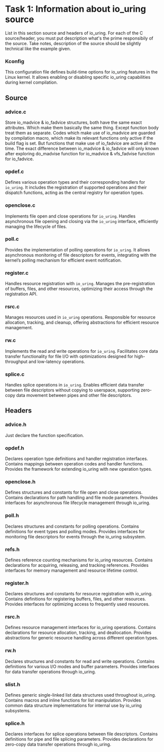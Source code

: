 # Task 1: Information about io_uring source
List in this section source and headers of io_uring. For each of the C source/header, you must put description what's the prime responsibily of the source. Take notes, description of the source should be slightly technical like the example given. 

### Kconfig  
This configuration file defines build-time options for io_uring features in the Linux kernel. It allows enabling or disabling specific io_uring capabilities during kernel compilation.

## Source
### advice.c
Store io_madvice & io_fadvice structures, both have the same exact attributes. Which make them basically the same thing. Except function body treat them as separate. Codes which make use of io_madvice are guarded by compilation macro, which make its relevant functions only active if the build flag is set. But functions that make use of io_fadvice are active all the time. The exact difference between io_madvice & io_fadvice will only known after exploring do_madvise function for io_madvice & vfs_fadvise function for io_fadvice. 

### opdef.c  
Defines various operation types and their corresponding handlers for `io_uring`. It includes the registration of supported operations and their dispatch functions, acting as the central registry for operation types.

### openclose.c  
Implements file open and close operations for `io_uring`. Handles asynchronous file opening and closing via the `io_uring` interface, efficiently managing the lifecycle of files.

### poll.c  
Provides the implementation of polling operations for `io_uring`. It allows asynchronous monitoring of file descriptors for events, integrating with the kernel’s polling mechanism for efficient event notification.

### register.c  
Handles resource registration with `io_uring`. Manages the pre-registration of buffers, files, and other resources, optimizing their access through the registration API.

### rsrc.c  
Manages resources used in `io_uring` operations. Responsible for resource allocation, tracking, and cleanup, offering abstractions for efficient resource management.

### rw.c  
Implements the read and write operations for `io_uring`. Facilitates core data transfer functionality for file I/O with optimizations designed for high-throughput and low-latency operations.

### splice.c  
Handles splice operations in `io_uring`. Enables efficient data transfer between file descriptors without copying to userspace, supporting zero-copy data movement between pipes and other file descriptors.

## Headers
### advice.h
Just declare the function specification. 

### opdef.h
Declares operation type definitions and handler registration interfaces. Contains mappings between operation codes and handler functions. Provides the framework for extending io_uring with new operation types.

### openclose.h
Defines structures and constants for file open and close operations. Contains declarations for path handling and file mode parameters. Provides interfaces for asynchronous file lifecycle management through io_uring.

### poll.h
Declares structures and constants for polling operations. Contains definitions for event types and polling modes. Provides interfaces for monitoring file descriptors for events through the io_uring subsystem.

### refs.h
Defines reference counting mechanisms for io_uring resources. Contains declarations for acquiring, releasing, and tracking references. Provides interfaces for memory management and resource lifetime control.

### register.h
Declares structures and constants for resource registration with io_uring. Contains definitions for registering buffers, files, and other resources. Provides interfaces for optimizing access to frequently used resources.

### rsrc.h
Defines resource management interfaces for io_uring operations. Contains declarations for resource allocation, tracking, and deallocation. Provides abstractions for generic resource handling across different operation types.

### rw.h
Declares structures and constants for read and write operations. Contains definitions for various I/O modes and buffer parameters. Provides interfaces for data transfer operations through io_uring.

### slist.h
Defines generic single-linked list data structures used throughout io_uring. Contains macros and inline functions for list manipulation. Provides common data structure implementations for internal use by io_uring subsystems.

### splice.h
Declares interfaces for splice operations between file descriptors. Contains definitions for pipe and file splicing parameters. Provides declarations for zero-copy data transfer operations through io_uring.